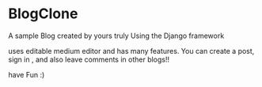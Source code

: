 # BlogClone

A sample Blog created by yours truly Using the Django framework

uses editable medium editor and has many features. 
You can create a post, sign in , and also leave comments in other blogs!!

have Fun :)

